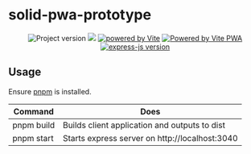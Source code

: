 # solid-pwa-prototype
<p align="center">
<img src="https://img.shields.io/github/package-json/v/MosslightStudio/solid-pwa-prototype" alt="Project version"/>
<a href="https://pnpm.io/"><img src="https://img.shields.io/badge/maintained%20with-pnpm-f9ad00.svg"/></a>
<a href="https://vitejs.dev"><img src="https://img.shields.io/badge/powered%20by-vite-646cff?style=flat" alt="powered by Vite"></a>
<a href="https://www.solidjs.com/"><img src="https://img.shields.io/github/package-json/dependency-version/MosslightStudio/solid-pwa-prototype/solid-js?filename=client%2Fpackage.json" alt="Powered by Vite PWA"><a/>
<a href="https://expressjs.com/"><img src="https://img.shields.io/github/package-json/dependency-version/MosslightStudio/solid-pwa-prototype/express" alt="express-js version"><a/>
</p>

## Usage
Ensure [pnpm](https://pnpm.io/) is installed.

| Command    | Does                                           |
| ---------- | ---------------------------------------------- |
| pnpm build | Builds client application and outputs to dist  |
| pnpm start | Starts express server on http://localhost:3040 |

